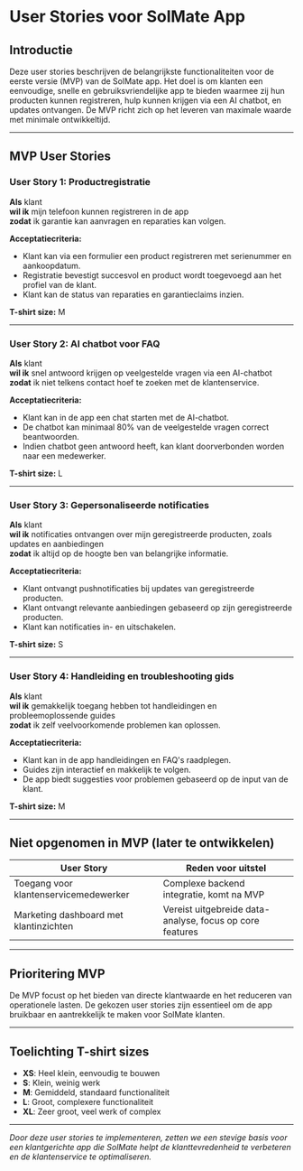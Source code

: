 # User Stories voor SolMate App

## Introductie
Deze user stories beschrijven de belangrijkste functionaliteiten voor de eerste versie (MVP) van de SolMate app. Het doel is om klanten een eenvoudige, snelle en gebruiksvriendelijke app te bieden waarmee zij hun producten kunnen registreren, hulp kunnen krijgen via een AI chatbot, en updates ontvangen. De MVP richt zich op het leveren van maximale waarde met minimale ontwikkeltijd.

---

## MVP User Stories

### User Story 1: Productregistratie
**Als** klant  
**wil ik** mijn telefoon kunnen registreren in de app  
**zodat** ik garantie kan aanvragen en reparaties kan volgen.  

**Acceptatiecriteria:**  
- Klant kan via een formulier een product registreren met serienummer en aankoopdatum.  
- Registratie bevestigt succesvol en product wordt toegevoegd aan het profiel van de klant.  
- Klant kan de status van reparaties en garantieclaims inzien.  

**T-shirt size:** M  

---

### User Story 2: AI chatbot voor FAQ
**Als** klant  
**wil ik** snel antwoord krijgen op veelgestelde vragen via een AI-chatbot  
**zodat** ik niet telkens contact hoef te zoeken met de klantenservice.  

**Acceptatiecriteria:**  
- Klant kan in de app een chat starten met de AI-chatbot.  
- De chatbot kan minimaal 80% van de veelgestelde vragen correct beantwoorden.  
- Indien chatbot geen antwoord heeft, kan klant doorverbonden worden naar een medewerker.  

**T-shirt size:** L  

---

### User Story 3: Gepersonaliseerde notificaties
**Als** klant  
**wil ik** notificaties ontvangen over mijn geregistreerde producten, zoals updates en aanbiedingen  
**zodat** ik altijd op de hoogte ben van belangrijke informatie.  

**Acceptatiecriteria:**  
- Klant ontvangt pushnotificaties bij updates van geregistreerde producten.  
- Klant ontvangt relevante aanbiedingen gebaseerd op zijn geregistreerde producten.  
- Klant kan notificaties in- en uitschakelen.  

**T-shirt size:** S  

---

### User Story 4: Handleiding en troubleshooting gids  
**Als** klant  
**wil ik** gemakkelijk toegang hebben tot handleidingen en probleemoplossende guides  
**zodat** ik zelf veelvoorkomende problemen kan oplossen.  

**Acceptatiecriteria:**  
- Klant kan in de app handleidingen en FAQ's raadplegen.  
- Guides zijn interactief en makkelijk te volgen.  
- De app biedt suggesties voor problemen gebaseerd op de input van de klant.  

**T-shirt size:** M  

---

## Niet opgenomen in MVP (later te ontwikkelen)

| User Story                        | Reden voor uitstel                                    |
|----------------------------------|------------------------------------------------------|
| Toegang voor klantenservicemedewerker | Complexe backend integratie, komt na MVP              |
| Marketing dashboard met klantinzichten | Vereist uitgebreide data-analyse, focus op core features |

---

## Prioritering MVP  
De MVP focust op het bieden van directe klantwaarde en het reduceren van operationele lasten. De gekozen user stories zijn essentieel om de app bruikbaar en aantrekkelijk te maken voor SolMate klanten.

---

## Toelichting T-shirt sizes

- **XS**: Heel klein, eenvoudig te bouwen  
- **S**: Klein, weinig werk  
- **M**: Gemiddeld, standaard functionaliteit  
- **L**: Groot, complexere functionaliteit  
- **XL**: Zeer groot, veel werk of complex  

---

*Door deze user stories te implementeren, zetten we een stevige basis voor een klantgerichte app die SolMate helpt de klanttevredenheid te verbeteren en de klantenservice te optimaliseren.*

